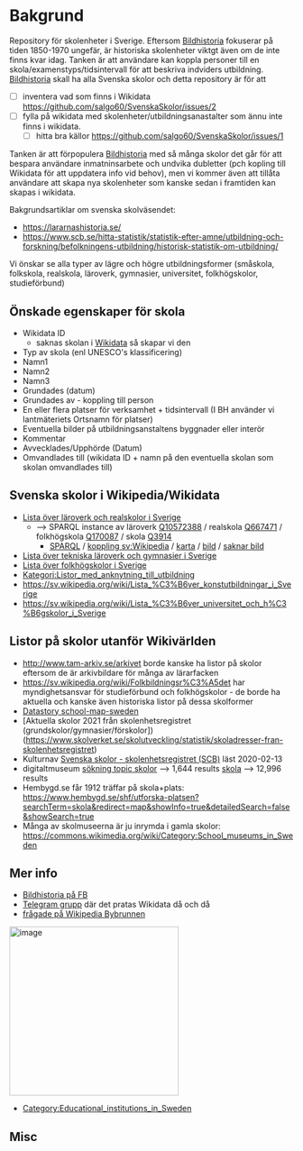 # Bakgrund
Repository för skolenheter i Sverige. Eftersom [Bildhistoria](https://blogg.bildhistoria.se/) fokuserar på tiden 1850-1970 ungefär, är historiska skolenheter viktgt även om de inte finns kvar idag. Tanken är att användare kan koppla personer till en skola/examenstyps/tidsintervall för att beskriva indviders utbildning. [Bildhistoria](https://blogg.bildhistoria.se/) skall ha alla Svenska skolor och detta repository är för att 

* [ ] inventera vad som finns i Wikidata https://github.com/salgo60/SvenskaSkolor/issues/2
* [ ] fylla på wikidata med skolenheter/utbildningsanastalter som ännu inte finns i wikidata. 
  * [ ] hitta bra källor https://github.com/salgo60/SvenskaSkolor/issues/1

Tanken är att förpopulera [Bildhistoria](https://blogg.bildhistoria.se/) med så många skolor det går för att bespara användare inmatninsarbete och undvika dubletter (pch kopling till Wikidata för att uppdatera info vid behov), men vi kommer även att tillåta användare att skapa nya skolenheter som kanske sedan i framtiden kan skapas i wikidata. 

Bakgrundsartiklar om svenska skolväsendet: 

* https://lararnashistoria.se/
* https://www.scb.se/hitta-statistik/statistik-efter-amne/utbildning-och-forskning/befolkningens-utbildning/historisk-statistik-om-utbildning/

Vi önskar se alla typer av lägre och högre utbildningsformer (småskola, folkskola, realskola, läroverk, gymnasier, universitet, folkhögskolor, studieförbund)

## Önskade egenskaper för skola

* Wikidata ID	
  * saknas skolan i [Wikidata](https://www.youtube.com/watch?v=m_9_23jXPoE) så skapar vi den  
* Typ av skola (enl UNESCO's klassificering)	
* Namn1	
* Namn2	
* Namn3	
* Grundades (datum)
* Grundades av - koppling till person	
* En eller flera platser för verksamhet + tidsintervall (I BH använder vi lantmäteriets Ortsnamn för platser)	
* Eventuella bilder på utbildningsanstaltens byggnader eller interör	
* Kommentar
* Avvecklades/Upphörde (Datum)
* Omvandlades till (wikidata ID + namn på den eventuella skolan som skolan omvandlades till)

## Svenska skolor i Wikipedia/Wikidata

* [Lista över läroverk och realskolor i Sverige](https://sv.wikipedia.org/wiki/Lista_%C3%B6ver_l%C3%A4roverk_och_realskolor_i_Sverige) 
   * --> SPARQL instance av läroverk [Q10572388](https://www.wikidata.org/wiki/Q10572388) / realskola [Q667471](https://www.wikidata.org/wiki/Q667471) / folkhögskola [Q170087](https://www.wikidata.org/wiki/Q170087) / skola [Q3914](https://www.wikidata.org/wiki/Q3914)
      * [SPARQL](https://w.wiki/58nT) / [koppling sv:Wikipedia](https://w.wiki/58nb) / [karta](https://w.wiki/58nj) / [bild](https://w.wiki/58nm) / [saknar bild](https://w.wiki/58ni)
* [Lista över tekniska läroverk och gymnasier i Sverige](https://sv.m.wikipedia.org/wiki/Lista_%C3%B6ver_tekniska_l%C3%A4roverk_och_gymnasier_i_Sverige)
* [Lista över folkhögskolor i Sverige](https://sv.wikipedia.org/wiki/Lista_%C3%B6ver_folkh%C3%B6gskolor_i_Sverige)
* [Kategori:Listor_med_anknytning_till_utbildning](https://sv.wikipedia.org/wiki/Kategori:Listor_med_anknytning_till_utbildning)
* https://sv.wikipedia.org/wiki/Lista_%C3%B6ver_konstutbildningar_i_Sverige
* https://sv.wikipedia.org/wiki/Lista_%C3%B6ver_universitet_och_h%C3%B6gskolor_i_Sverige

## Listor på skolor utanför Wikivärlden
* http://www.tam-arkiv.se/arkivet borde kanske ha listor på skolor eftersom de är arkivbildare för många av lärarfacken
* https://sv.wikipedia.org/wiki/Folkbildningsr%C3%A5det har myndighetsansvar för studieförbund och folkhögskolor - de borde ha aktuella och kanske även historiska listor på dessa skolformer
* [Datastory school-map-sweden](https://www.datastory.org/sv/services/school-map-sweden)
* [Aktuella skolor 2021 från skolenhetsregistret (grundskolor/gymnasier/förskolor]) (https://www.skolverket.se/skolutveckling/statistik/skoladresser-fran-skolenhetsregistret)
* Kulturnav [Svenska skolor - skolenhetsregistret (SCB)](https://kulturnav.org/566244ce-12e7-430c-a00c-005edda27564) läst 2020-02-13
* digitaltmuseum [sökning topic skolor](https://digitaltmuseum.se/search/?aq=topic%3A%22Skolor%22) --> 1,644 results [skola](https://digitaltmuseum.se/search/?aq=topic%3A%22Skola%22) --> 12,996 results
* Hembygd.se får 1912 träffar på skola+plats: https://www.hembygd.se/shf/utforska-platsen?searchTerm=skola&redirect=map&showInfo=true&detailedSearch=false&showSearch=true  
* Många av skolmuseerna är ju inrymda i gamla skolor: https://commons.wikimedia.org/wiki/Category:School_museums_in_Sweden


## Mer info
* [Bildhistoria på FB](https://www.facebook.com/Bildhistoria-101067058804043/)
* [Telegram grupp](https://t.me/joinchat/FgDj6BTRqdKkYZaCqOB_FA) där det pratas Wikidata då och då
* [frågade på Wikipedia Bybrunnen](https://sv.wikipedia.org/wiki/Wikipedia:Bybrunnen#Bildhistoria_-_skolor_i_Sverige)

<img width="300" alt="image" src="https://user-images.githubusercontent.com/14206509/167285159-0be86c17-8efc-4809-ae38-4703a16520bd.png">


* [Category:Educational_institutions_in_Sweden](https://commons.wikimedia.org/wiki/Category:Educational_institutions_in_Sweden)

## Misc ##

